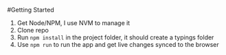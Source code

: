 #Getting Started
1. Get Node/NPM, I use NVM to manage it
2. Clone repo
3. Run `npm install` in the project folder, it should create a typings folder
4. Use `npm run` to run the app and get live changes synced to the browser